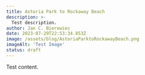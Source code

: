 ```yaml
---
title: Astoria Park to Rockaway Beach
description: >-
  Test description.
author: Jan C. Bierowiec
date: 2023-07-29T22:53:34.853Z
image: /assets/blog/AstoriaParktoRockawayBeach.png
imageAlt: 'Test Image'
status: draft
---
```

Test content.
